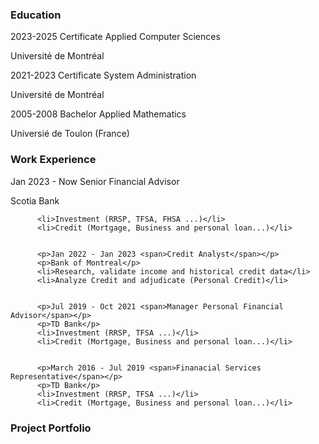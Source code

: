 <H3>Education</H3>
<p>2023-2025 <span>Certificate Applied Computer Sciences</span></p>
          <p>Universit&eacute; de Montr&eacute;al </p>
          <p>2021-2023 <span>Certificate System Administration</span></p>
          <p>Universit&eacute; de Montr&eacute;al </p>
          <p>2005-2008 <span>Bachelor Applied Mathematics</span></p>
          <p>Universi&eacute; de Toulon (France)</p>
          
<H3>Work Experience</H3>
<p>Jan 2023 - Now <span>Senior Financial Advisor</span></p>
          <p>Scotia Bank</p>
       
          <li>Investment (RRSP, TFSA, FHSA ...)</li>
          <li>Credit (Mortgage, Business and personal loan...)</li>
       

          <p>Jan 2022 - Jan 2023 <span>Credit Analyst</span></p>
          <p>Bank of Montreal</p>
          <li>Research, validate income and historical credit data</li>
          <li>Analyze Credit and adjudicate (Personal Credit)</li>
          

          <p>Jul 2019 - Oct 2021 <span>Manager Personal Financial Advisor</span></p>
          <p>TD Bank</p>
          <li>Investment (RRSP, TFSA ...)</li>
          <li>Credit (Mortgage, Business and personal loan...)</li>
          

          <p>March 2016 - Jul 2019 <span>Finanacial Services Representative</span></p>
          <p>TD Bank</p>
          <li>Investment (RRSP, TFSA ...)</li>
          <li>Credit (Mortgage, Business and personal loan...)</li>

<H3>Project Portfolio</H3>

<!--
**Koulem/Koulem** is a ✨ _special_ ✨ repository because its `README.md` (this file) appears on your GitHub profile.

Here are some ideas to get you started:

- 🔭 I’m currently working on ...
- 🌱 I’m currently learning ...
- 👯 I’m looking to collaborate on ...
- 🤔 I’m looking for help with ...
- 💬 Ask me about ...
- 📫 How to reach me: ...
- 😄 Pronouns: ...
- ⚡ Fun fact: ...
-->

